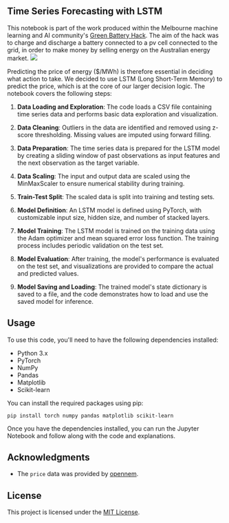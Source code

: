 ## Time Series Forecasting with LSTM

This notebook is part of the work produced within the Melbourne machine learning and AI community's [Green Battery Hack](https://www.mlai.au/hackathon#!). The aim of the hack was to charge and discharge a battery connected to a pv cell connected to the grid, in order to make money by selling energy on the Australian energy market.
![](https://github.com/MLAI-AUS-Inc/gbh-lithiumloaders/blob/f4fdfd8ace6b72beeefa4794531ed90379441944/design/setup.png)

Predicting the price of energy ($/MWh) is therefore essential in deciding what action to take. We decided to use LSTM (Long Short-Term Memory) to predict the price, which is at the core of our larger decision logic. The notebook covers the following steps:

1. **Data Loading and Exploration**: The code loads a CSV file containing time series data and performs basic data exploration and visualization.

2. **Data Cleaning**: Outliers in the data are identified and removed using z-score thresholding. Missing values are imputed using forward filling.

3. **Data Preparation**: The time series data is prepared for the LSTM model by creating a sliding window of past observations as input features and the next observation as the target variable.

4. **Data Scaling**: The input and output data are scaled using the MinMaxScaler to ensure numerical stability during training.

5. **Train-Test Split**: The scaled data is split into training and testing sets.

6. **Model Definition**: An LSTM model is defined using PyTorch, with customizable input size, hidden size, and number of stacked layers.

7. **Model Training**: The LSTM model is trained on the training data using the Adam optimizer and mean squared error loss function. The training process includes periodic validation on the test set.

8. **Model Evaluation**: After training, the model's performance is evaluated on the test set, and visualizations are provided to compare the actual and predicted values.

9. **Model Saving and Loading**: The trained model's state dictionary is saved to a file, and the code demonstrates how to load and use the saved model for inference.

## Usage

To use this code, you'll need to have the following dependencies installed:

- Python 3.x
- PyTorch
- NumPy
- Pandas
- Matplotlib
- Scikit-learn

You can install the required packages using pip:

```
pip install torch numpy pandas matplotlib scikit-learn
```

Once you have the dependencies installed, you can run the Jupyter Notebook and follow along with the code and explanations.

## Acknowledgments
- The `price` data was provided by [opennem](https://opennem.org.au/).

## License

This project is licensed under the [MIT License](LICENSE).
